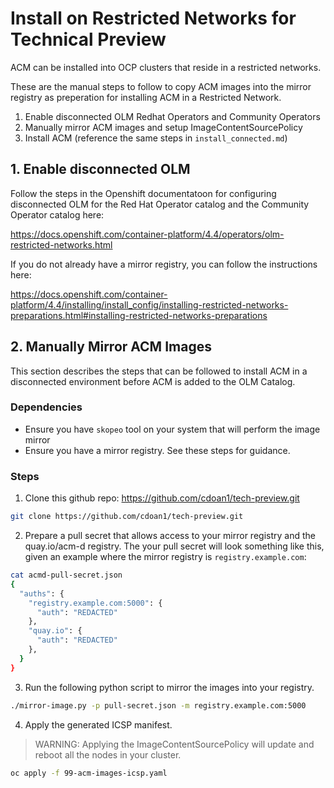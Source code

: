 # Install on Restricted Networks for Technical Preview

ACM can be installed into OCP clusters that reside in a restricted networks.

These are the manual steps to follow to copy ACM images into the mirror registry as preperation for installing ACM in a Restricted Network.

1. Enable disconnected OLM Redhat Operators and Community Operators
2. Manually mirror ACM images and setup ImageContentSourcePolicy
3. Install ACM (reference the same steps in `install_connected.md`)

## 1. Enable disconnected OLM

Follow the steps in the Openshift documentatoon for configuring disconnected OLM for the Red Hat Operator catalog and the Community Operator catalog here:

https://docs.openshift.com/container-platform/4.4/operators/olm-restricted-networks.html

If you do not already have a mirror registry, you can follow the instructions here:

https://docs.openshift.com/container-platform/4.4/installing/install_config/installing-restricted-networks-preparations.html#installing-restricted-networks-preparations

## 2. Manually Mirror ACM Images

This section describes the steps that can be followed to install ACM in a disconnected environment before ACM is added to the OLM Catalog.

### Dependencies

- Ensure you have `skopeo` tool on your system that will perform the image mirror
- Ensure you have a mirror registry. See these steps for guidance.

### Steps

1. Clone this github repo: https://github.com/cdoan1/tech-preview.git

```bash
git clone https://github.com/cdoan1/tech-preview.git
```

2. Prepare a pull secret that allows access to your mirror registry and the quay.io/acm-d registry. The your pull secret will look something like this, given an example where the mirror registry is `registry.example.com`:

```bash
cat acmd-pull-secret.json
{
  "auths": {
    "registry.example.com:5000": {
      "auth": "REDACTED"
    },
    "quay.io": {
      "auth": "REDACTED"
    },
  }
}
```

3. Run the following python script to mirror the images into your registry.

```bash
./mirror-image.py -p pull-secret.json -m registry.example.com:5000
```

4. Apply the generated ICSP manifest.

> WARNING: Applying the ImageContentSourcePolicy will update and reboot all the nodes in your cluster.

```bash
oc apply -f 99-acm-images-icsp.yaml
```
